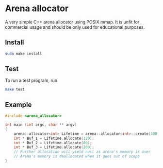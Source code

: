 # Arena allocator

A very simple C++ arena allocator using POSIX mmap.
It is unfit for commercial usage and should be only used for
educational purposes.

## Install
```bash
sudo make install
```

## Test
To run a test program, run
```bash
make test
```

## Example
```c++
#include <arena_allocator>

int main (int argc, char ** argv)
{
    arena::allocator<int> Lifetime = arena::allocator<int>::create(400);
    int * Buf_1 = Lifetime.allocate(120);
    int * Buf_2 = Lifetime.allocate(80);
    int * Buf_3 = Lifetime.allocate(200);
    // Further allocation will yield null as arena's memory is over
    // Arena's memory is deallocated when it goes out of scope
}
```
